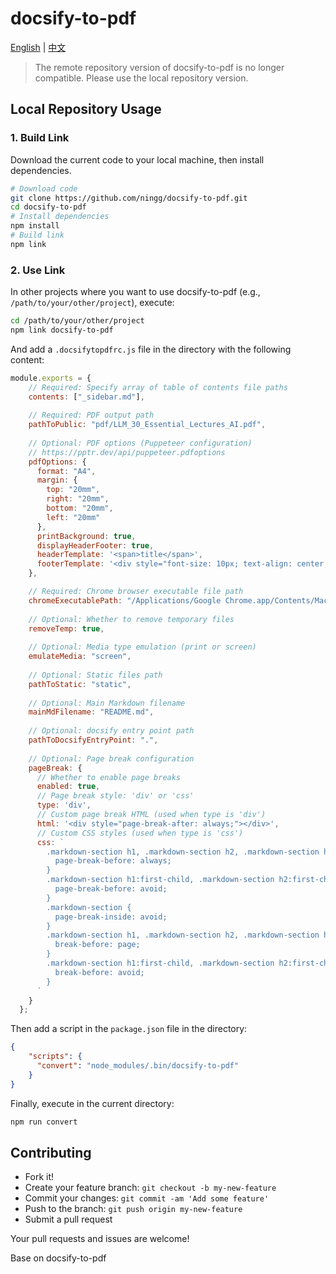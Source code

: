 # docsify-to-pdf

[English](README.md) | [中文](README-zh.md)

> The remote repository version of docsify-to-pdf is no longer compatible. Please use the local repository version.

## Local Repository Usage

### 1. Build Link

Download the current code to your local machine, then install dependencies.

```sh
# Download code
git clone https://github.com/ningg/docsify-to-pdf.git
cd docsify-to-pdf
# Install dependencies
npm install
# Build link
npm link
```

### 2. Use Link

In other projects where you want to use docsify-to-pdf (e.g., `/path/to/your/other/project`), execute:

```sh
cd /path/to/your/other/project
npm link docsify-to-pdf
```

And add a `.docsifytopdfrc.js` file in the directory with the following content:

```js
module.exports = {
    // Required: Specify array of table of contents file paths
    contents: ["_sidebar.md"],
    
    // Required: PDF output path
    pathToPublic: "pdf/LLM_30_Essential_Lectures_AI.pdf",
    
    // Optional: PDF options (Puppeteer configuration)
    // https://pptr.dev/api/puppeteer.pdfoptions
    pdfOptions: {
      format: "A4",
      margin: {
        top: "20mm",
        right: "20mm",
        bottom: "20mm",
        left: "20mm"
      },
      printBackground: true,
      displayHeaderFooter: true,
      headerTemplate: '<span>title</span>',  
      footerTemplate: '<div style="font-size: 10px; text-align: center; width: 100%;">Page <span class="pageNumber"></span> of <span class="totalPages"></span></div>'
    },

    // Required: Chrome browser executable file path
    chromeExecutablePath: "/Applications/Google Chrome.app/Contents/MacOS/Google Chrome",
    
    // Optional: Whether to remove temporary files
    removeTemp: true,
    
    // Optional: Media type emulation (print or screen)
    emulateMedia: "screen",
    
    // Optional: Static files path
    pathToStatic: "static",
    
    // Optional: Main Markdown filename
    mainMdFilename: "README.md",
    
    // Optional: docsify entry point path
    pathToDocsifyEntryPoint: ".",
    
    // Optional: Page break configuration
    pageBreak: {
      // Whether to enable page breaks
      enabled: true,
      // Page break style: 'div' or 'css'
      type: 'div',
      // Custom page break HTML (used when type is 'div')
      html: '<div style="page-break-after: always;"></div>',
      // Custom CSS styles (used when type is 'css')
      css: `
        .markdown-section h1, .markdown-section h2, .markdown-section h3 {
          page-break-before: always;
        }
        .markdown-section h1:first-child, .markdown-section h2:first-child, .markdown-section h3:first-child {
          page-break-before: avoid;
        }
        .markdown-section {
          page-break-inside: avoid;
        }
        .markdown-section h1, .markdown-section h2, .markdown-section h3 {
          break-before: page;
        }
        .markdown-section h1:first-child, .markdown-section h2:first-child, .markdown-section h3:first-child {
          break-before: avoid;
        }
      `
    }
  };
```

Then add a script in the `package.json` file in the directory:

```json
{
    "scripts": {
      "convert": "node_modules/.bin/docsify-to-pdf"
    }
}
```

Finally, execute in the current directory:

```sh
npm run convert
```

## Contributing

- Fork it!
- Create your feature branch: `git checkout -b my-new-feature`
- Commit your changes: `git commit -am 'Add some feature'`
- Push to the branch: `git push origin my-new-feature`
- Submit a pull request

Your pull requests and issues are welcome!

Base on docsify-to-pdf